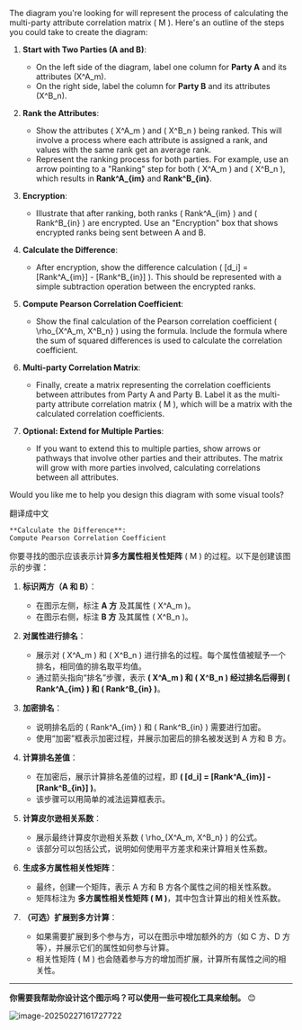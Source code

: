 The diagram you're looking for will represent the process of calculating the multi-party attribute correlation matrix \( M \). Here's an outline of the steps you could take to create the diagram:

1. **Start with Two Parties (A and B)**: 
   - On the left side of the diagram, label one column for **Party A** and its attributes \(X^A_m\).
   - On the right side, label the column for **Party B** and its attributes \(X^B_n\).

2. **Rank the Attributes**: 
   - Show the attributes \( X^A_m \) and \( X^B_n \) being ranked. This will involve a process where each attribute is assigned a rank, and values with the same rank get an average rank.
   - Represent the ranking process for both parties. For example, use an arrow pointing to a "Ranking" step for both \( X^A_m \) and \( X^B_n \), which results in **Rank^A_{im}** and **Rank^B_{in}**.

3. **Encryption**: 
   - Illustrate that after ranking, both ranks \( Rank^A_{im} \) and \( Rank^B_{in} \) are encrypted. Use an "Encryption" box that shows encrypted ranks being sent between A and B.

4. **Calculate the Difference**:
   - After encryption, show the difference calculation \( [d_i] = [Rank^A_{im}] - [Rank^B_{in}] \). This should be represented with a simple subtraction operation between the encrypted ranks.

5. **Compute Pearson Correlation Coefficient**:
   - Show the final calculation of the Pearson correlation coefficient \( \rho_{X^A_m, X^B_n} \) using the formula. Include the formula where the sum of squared differences is used to calculate the correlation coefficient.

6. **Multi-party Correlation Matrix**: 
   - Finally, create a matrix representing the correlation coefficients between attributes from Party A and Party B. Label it as the multi-party attribute correlation matrix \( M \), which will be a matrix with the calculated correlation coefficients.

7. **Optional: Extend for Multiple Parties**:
   - If you want to extend this to multiple parties, show arrows or pathways that involve other parties and their attributes. The matrix will grow with more parties involved, calculating correlations between all attributes.

Would you like me to help you design this diagram with some visual tools?

翻译成中文

```
**Calculate the Difference**:
Compute Pearson Correlation Coefficient
```



你要寻找的图示应该表示计算**多方属性相关性矩阵** \( M \) 的过程。以下是创建该图示的步骤：

1. **标识两方（A 和 B）**：  
   - 在图示左侧，标注 **A 方** 及其属性 \( X^A_m \)。  
   - 在图示右侧，标注 **B 方** 及其属性 \( X^B_n \)。  

2. **对属性进行排名**：  
   - 展示对 \( X^A_m \) 和 \( X^B_n \) 进行排名的过程。每个属性值被赋予一个排名，相同值的排名取平均值。  
   - 通过箭头指向“排名”步骤，表示 **\( X^A_m \) 和 \( X^B_n \) 经过排名后得到 \( Rank^A_{im} \) 和 \( Rank^B_{in} \)**。  

3. **加密排名**：  
   - 说明排名后的 \( Rank^A_{im} \) 和 \( Rank^B_{in} \) 需要进行加密。  
   - 使用“加密”框表示加密过程，并展示加密后的排名被发送到 A 方和 B 方。  

4. **计算排名差值**：  
   - 在加密后，展示计算排名差值的过程，即 **\( [d_i] = [Rank^A_{im}] - [Rank^B_{in}] \)**。  
   - 该步骤可以用简单的减法运算框表示。  

5. **计算皮尔逊相关系数**：  
   - 展示最终计算皮尔逊相关系数 \( \rho_{X^A_m, X^B_n} \) 的公式。  
   - 该部分可以包括公式，说明如何使用平方差求和来计算相关性系数。  

6. **生成多方属性相关性矩阵**：  
   - 最终，创建一个矩阵，表示 A 方和 B 方各个属性之间的相关性系数。  
   - 矩阵标注为 **多方属性相关性矩阵 \( M \)**，其中包含计算出的相关性系数。  

7. **（可选）扩展到多方计算**：  
   - 如果需要扩展到多个参与方，可以在图示中增加额外的方（如 C 方、D 方等），并展示它们的属性如何参与计算。  
   - 相关性矩阵 \( M \) 也会随着参与方的增加而扩展，计算所有属性之间的相关性。  

---

**你需要我帮助你设计这个图示吗？可以使用一些可视化工具来绘制。** 😊



![image-20250227161727722](D:\Typora\images\image-20250227161727722.png)
